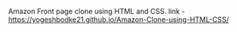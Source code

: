 Amazon Front page clone using HTML and CSS.
link - https://yogeshbodke21.github.io/Amazon-Clone-using-HTML-CSS/
